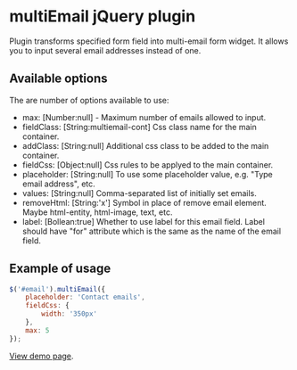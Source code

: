 # multiEmail jQuery plugin #

Plugin transforms specified form field into multi-email form widget. It allows you to input several email addresses instead of one.

## Available options ##

The are number of options available to use:

* max: [Number:null] - Maximum number of emails allowed to input.
* fieldClass: [String:multiemail-cont] Css class name for the main container.
* addClass: [String:null] Additional css class to be added to the main container.
* fieldCss: [Object:null] Css rules to be applyed to the main container.
* placeholder: [String:null] To use some placeholder value, e.g. "Type email address", etc.
* values: [String:null] Comma-separated list of initially set emails.
* removeHtml: [String:'x'] Symbol in place of remove email element. Maybe html-entity, html-image, text, etc.
* label: [Bollean:true] Whether to use label for this email field. Label should have "for" attribute which is the same as the name of the email field.

## Example of usage ##

```javascript
$('#email').multiEmail({
    placeholder: 'Contact emails',
    fieldCss: {
        width: '350px'
    },
    max: 5
});
```

[View demo page].

[view demo page]: http://dfsq.info/site/read/jquery-multiemail
